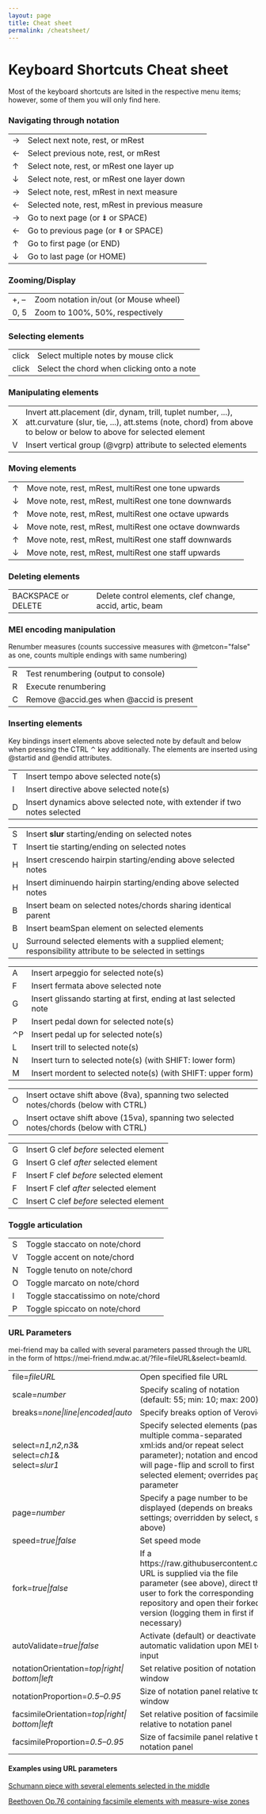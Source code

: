 ```yaml
---
layout: page
title: Cheat sheet
permalink: /cheatsheet/
---
```


# Keyboard Shortcuts Cheat sheet

Most of the keyboard shortcuts are lsited in the respective menu items; however, some of them you will only find here.

<script>
    let shiftKey = "&#8679;"; // SHIFT
    let altKey = "&#8997;"; // ALT
    let cmdKey = "&#8963;"; // CTRL
    let cmd2Key = "&#8997;"; // ALT
    shiftKey = 'SHIFT';
    altKey = 'ALT';
    cmdKey = 'CTRL';
    cmd2Key = 'ALT';
    if (navigator.platform.startsWith('Mac')) {
      cmdKey = "&#8984;"; // CMD
      cmd2Key = "&#8963;"; // CTRL
      cmdKey = 'CMD';
      cmd2Key = 'CTRL';
    }

    document.addEventListener('DOMContentLoaded', () => {
      document.querySelectorAll(".cmdKey").forEach(e => e.innerHTML = cmdKey);
      document.querySelectorAll(".cmd2Key").forEach(e => e.innerHTML = cmd2Key);
      document.querySelectorAll(".shiftKey").forEach(e => e.innerHTML = shiftKey);
      document.querySelectorAll(".altKey").forEach(e => e.innerHTML = altKey);
    });
</script>

<table>
    <h3 class='text-highlight'>Navigating through notation</h3>
    <tr>
        <td class="icons"><span class="keyIcon">&rarr;</span></td>
        <td class="explanation">Select next note, rest, or mRest</td>
    </tr>
    <tr>
        <td class="icons"><span class="keyIcon">&larr;</span></td>
        <td class="explanation">Select previous note, rest, or mRest</td>
    </tr>
    <tr>
        <td class="icons"><span class="keyIcon">&uarr;</span></td>
        <td class="explanation">Select note, rest, or mRest one layer up</td>
    </tr>
    <tr>
        <td class="icons"><span class="keyIcon">&darr;</span></td>
        <td class="explanation">Select note, rest, or mRest one layer down</td>
    </tr>
    <tr>
        <td class="icons"><span class="keyIcon cmdKey"></span><span class="keyIcon">&rarr;</span></td>
        <td class="explanation">Select note, rest, mRest in next measure</td>
    </tr>
    <tr>
        <td class="icons"><span class="keyIcon cmdKey"></span><span class="keyIcon">&larr;</span></td>
        <td class="explanation">Selected note, rest, mRest in previous measure </td>
    </tr>
    <tr>
        <td class="icons"><span class="keyIcon cmdKey"></span><span class="keyIcon cmd2Key"></span><span class="keyIcon">&rarr;</span></td>
        <td class="explanation">Go to next page (or <span class="keyIcon">&#8671;</span> or <span class="keyIcon">SPACE</span>)</td>
    </tr>
    <tr>
        <td class="icons"><span class="keyIcon cmdKey"></span><span class="keyIcon cmd2Key"></span><span class="keyIcon">&larr;</span></td>
        <td class="explanation">Go to previous page (or <span class="keyIcon">&#8670;</span> or <span class="keyIcon shiftKey"></span><span class="keyIcon">SPACE</span>)</td>
    </tr>
    <tr>
        <td class="icons"><span class="keyIcon cmdKey"></span><span class="keyIcon">&uarr;</span></td>
        <td>Go to first page (or <span class="keyIcon">END</span>)</td>
    </tr>
    <tr>
        <td class="icons"><span class="keyIcon cmdKey"></span><span class="keyIcon">&darr;</span></td>
        <td class="explanation">Go to last page (or <span class="keyIcon">HOME</span>)</td>
    </tr>
</table>

<table>
    <h3 class='text-highlight'>Zooming/Display</h3>
    <tr>
        <td class="icons"><span class="keyIcon cmdKey"></span><span class="keyIcon">+</span>, <span class="keyIcon cmdKey"></span><span class="keyIcon">–</span></td>
        <td class="explanation">Zoom notation in/out (or <span class="keyIcon cmdKey"></span><span class="keyIcon">Mouse wheel</span>)</td>
    </tr>
    <tr>
        <td class="icons"><span class="keyIcon cmdKey"></span><span class="keyIcon">0</span>, <span class="keyIcon cmdKey"></span><span class="keyIcon">5</span></td>
        <td class="explanation">Zoom to 100%, 50%, respectively</td>
    </tr>
</table>

<table>
    <h3 class='text-highlight'>Selecting elements</h3>
    <tr>
    <td class="icons"><span class="keyIcon cmdKey"></span><span class="keyIcon">click</span></td>
    <td class="explanation">Select multiple notes by mouse click</td>
    </tr>
    <tr>
    <td class="icons"><span class="keyIcon altKey"></span><span class="keyIcon">click</span></td>
    <td class="explanation">Select the chord when clicking onto a note</td>
    </tr>
</table>

<table>
    <h3 class='text-highlight'>Manipulating elements</h3>
    <tr>
        <td class="icons"><span class="keyIcon">X</span></td>
        <td class="explanation">Invert att.placement (dir, dynam, trill, tuplet number, ...),
        att.curvature (slur, tie, ...), att.stems (note, chord)
        from above to below or below to above for selected element</td>
    </tr>
    <tr>
        <td class="icons"><span class="keyIcon">V</span></td>
        <td class="explanation">Insert vertical group (@vgrp) attribute to selected elements</td>
    </tr>
</table>

<table>
<h3 class='text-highlight'>Moving elements</h3>
<tr>
<td class="icons"><span class="keyIcon shiftKey"></span><span class="keyIcon">&uarr;</span></td>
<td class="explanation">Move note, rest, mRest, multiRest one tone upwards </td>
</tr>
<tr>
<td class="icons"><span class="keyIcon shiftKey"></span><span class="keyIcon">&darr;</span></td>
<td class="explanation">Move note, rest, mRest, multiRest one tone downwards</td>
</tr>
<tr>
<td class="icons"><span class="keyIcon cmdKey"></span><span class="keyIcon shiftKey"></span><span
class="keyIcon">&uarr;</span></td>
<td class="explanation">Move note, rest, mRest, multiRest one octave upwards </td>
</tr>
<tr>
<td class="icons"><span class="keyIcon cmdKey"></span><span class="keyIcon shiftKey"></span><span
class="keyIcon">&darr;</span></td>
<td class="explanation">Move note, rest, mRest, multiRest one octave downwards</td>
</tr>
<tr>
<td class="icons"><span class="keyIcon altKey"></span><span class="keyIcon cmdKey"></span><span
class="keyIcon">&uarr;</span></td>
<td class="explanation">Move note, rest, mRest, multiRest one staff downwards </td>
</tr>
<tr>
<td class="icons"><span class="keyIcon altKey"></span><span class="keyIcon cmdKey"></span><span
class="keyIcon">&darr;</span></td>
<td class="explanation">Move note, rest, mRest, multiRest one staff upwards</td>
</tr>
</table>

<table>
<h3 class="text-highlight">Deleting elements</h3>
<tr>
<td class="icons"><span class="keyIcon">BACKSPACE</span> or <span class="keyIcon">DELETE</span></td>
<td class="explanation">Delete control elements, clef change, accid, artic, beam</td>
</tr>
</table>


<table>
<h3 class="text-highlight">MEI encoding manipulation</h3>
<tr>Renumber measures (counts successive measures with @metcon="false" as one, counts multiple endings with same numbering)
<td class="icons"><span class="keyIcon shiftKey"></span><span class="keyIcon">R</span></td>
<td class="explanation">Test renumbering (output to console)</td>
</tr>
<tr>
<td class="icons"><span class="keyIcon cmdKey"></span><span class="keyIcon shiftKey"></span><span class="keyIcon">R</span></td>
<td class="explanation">Execute renumbering</td>
</tr>
<tr>
<td class="icons"><span class="keyIcon cmdKey"></span><span class="keyIcon shiftKey"></span><span class="keyIcon">C</span></td>
<td class="explanation">Remove @accid.ges when @accid is present </td>
</tr>
</table>

<h3 class="text-highlight">Inserting elements</h3>
<p>Key bindings insert elements above selected note by default and below when pressing the <span class="keyIcon">CTRL&nbsp;&#8963;</span> key additionally.
The elements are inserted using @startid and @endid attributes.
<!--To insert elements with @tstamp and @tstamp2 attributes,
use the <span class="keyIcon">ALT &#8997;</span> key additionally.-->
</p>
<table>
<tr>
<td class="icons"><span class="keyIcon shiftKey"></span><span class="keyIcon">T</span></td>
<td class="explanation">Insert tempo above selected note(s)</td>
</tr>
<tr>
<td class="icons"><span class="keyIcon">I</span></td>
<td class="explanation">Insert directive above selected note(s)</td>
</tr>
<tr>
<td class="icons"><span class="keyIcon">D</span></td>
<td class="explanation">Insert dynamics above selected note, with extender if two notes selected</td>
</tr>
</table>

<table>
<tr>
<td class="icons"><span class="keyIcon">S</span></td>
<td class="explanation">Insert <strong>slur</strong> starting/ending on selected notes</td>
</tr>
<tr>
<td class="icons"><span class="keyIcon">T</span></td>
<td class="explanation">Insert tie starting/ending on selected notes</td>
</tr>
<tr>
<td class="icons"><span class="keyIcon">H</span></td>
<td class="explanation">Insert crescendo hairpin starting/ending above selected notes</td>
</tr>
<tr>
<td class="icons"><span class="keyIcon shiftKey"></span><span class="keyIcon">H</span></td>
<td class="explanation">Insert diminuendo hairpin starting/ending above selected notes</td>
</tr>
<tr>
<td class="icons"><span class="keyIcon">B</span></td>
<td class="explanation">Insert beam on selected notes/chords sharing identical parent</td>
</tr>
<tr>
<td class="icons"><span class="keyIcon shiftKey"></span><span class="keyIcon">B</span></td>
<td class="explanation">Insert beamSpan element on selected elements</td>
</tr>
<tr>
<td class="icons"><span class="keyIcon">U</span></td>
<td class="explanation">Surround selected elements with a supplied element; responsibility attribute to be selected in settings</td>
</tr>
</table>

<table>
<tr>
<td class="icons"><span class="keyIcon">A</span></td>
<td class="explanation">Insert arpeggio for selected note(s)</td>
</tr>
<tr>
<td class="icons"><span class="keyIcon">F</span></td>
<td class="explanation">Insert fermata above selected note</td>
</tr>
<tr>
<td class="icons"><span class="keyIcon">G</span></td>
<td class="explanation">Insert glissando starting at first, ending at last selected note</td>
</tr>
<tr>
<td class="icons"><span class="keyIcon">P</span></td>
<td class="explanation">Insert pedal down for selected note(s)</td>
</tr>
<tr>
<td class="icons"><span class="keyIcon">&#8963;</span><span class="keyIcon">P</span></td>
<td class="explanation">Insert pedal up for selected note(s)</td>
</tr>
<tr>
<td class="icons"><span class="keyIcon">L</span></td>
<td class="explanation">Insert trill to selected note(s)</td>
</tr>
<tr>
<td class="icons"><span class="keyIcon">N</span></td>
<td class="explanation">Insert turn to selected note(s) (with SHIFT: lower form)</td>
</tr>
<tr>
<td class="icons"><span class="keyIcon">M</span></td>
<td class="explanation">Insert mordent to selected note(s) (with SHIFT: upper form)</td>
</tr>
</table>

<table>
<tr>
<td class="icons"><span class="keyIcon">O</span></td>
<td class="explanation">Insert octave shift above (8va), spanning two selected notes/chords (below with CTRL)
</td>
</tr>
<tr>
<td class="icons"><span class="keyIcon altKey"></span><span class="keyIcon">O</span></td>
<td class="explanation">Insert octave shift above (15va), spanning two selected notes/chords (below with CTRL)
</td>
</tr>
</table>

<table>
<tr>
<td class="icons"><span class="keyIcon shiftKey"></span><span class="keyIcon">G</span></td>
<td class="explanation">Insert G clef <i>before</i> selected element</td>
</tr>
<tr>
<td class="icons"><span class="keyIcon cmdKey"></span><span class="keyIcon shiftKey"></span><span class="keyIcon">G</span></td>
<td class="explanation">Insert G clef <i>after</i> selected element</td>
</tr>
<tr>
<td class="icons"><span class="keyIcon shiftKey"></span><span class="keyIcon">F</span></td>
<td class="explanation">Insert F clef <i>before</i> selected element</td>
</tr>
<tr>
<td class="icons"><span class="keyIcon cmdKey"></span><span class="keyIcon shiftKey"></span><span class="keyIcon">F</span></td>
<td class="explanation">Insert F clef <i>after</i> selected element</td>
</tr>
<tr>
<td class="icons"><span class="keyIcon shiftKey"></span><span class="keyIcon">C</span></td>
<td class="explanation">Insert C clef <i>before</i> selected element</td>
</tr>
</table>

<h3 class="text-highlight">Toggle articulation</h3>
<table>
<tr>
<td class="icons"><span class="keyIcon shiftKey"></span><span class="keyIcon">S</span></td>
<td class="explanation">Toggle staccato on note/chord</td>
</tr>
<tr>
<td class="icons"><span class="keyIcon shiftKey"></span><span class="keyIcon">V</span></td>
<td class="explanation">Toggle accent on note/chord</td>
</tr>
<tr>
<td class="icons"><span class="keyIcon shiftKey"></span><span class="keyIcon">N</span></td>
<td class="explanation">Toggle tenuto on note/chord</td>
</tr>
<tr>
<td class="icons"><span class="keyIcon shiftKey"></span><span class="keyIcon">O</span></td>
<td class="explanation">Toggle marcato on note/chord</td>
</tr>
<tr>
<td class="icons"><span class="keyIcon shiftKey"></span><span class="keyIcon">I</span></td>
<td class="explanation">Toggle staccatissimo on note/chord</td>
</tr>
<tr>
<td class="icons"><span class="keyIcon shiftKey"></span><span class="keyIcon">P</span></td>
<td class="explanation">Toggle spiccato on note/chord</td>
</tr>
</table>

<h3 class="text-highlight">URL Parameters</h3>
<p>mei-friend may ba called with several parameters passed through the URL
in the form of <span class="code">https://mei-friend.mdw.ac.at/?file=fileURL&select=beamId</span>.</p>
<table>
<tr>
<td class="code">file=<i>fileURL</i></td>
<td class="explanation">Open specified file URL</td>
</tr>
<tr>
<td class="code">scale=<i>number</i></td>
<td class="explanation">Specify scaling of notation (default: 55; min: 10; max: 200)</td>
</tr>
<tr>
<td class="code">breaks=<i>none|line|encoded|auto</i></td>
<td class="explanation">Specify breaks option of Verovio</td>
</tr>
<tr>
<td class="code">select=<i>n1,n2,n3</i>&<br>select=<i>ch1</i>&<br>select=<i>slur1</i></td>
<td class="explanation">Specify selected elements (pass multiple
comma-separated xml:ids and/or repeat select parameter); notation and
encoding will page-flip and scroll to first selected element; overrides page parameter</td>
</tr>
<tr>
<td class="code">page=<i>number</i></td>
<td class="explanation">Specify a page number to be displayed (depends on breaks settings; overridden by
select, see above)</td>
</tr>
<tr>
<td class="code">speed=<i>true|false</i></td>
<td class="explanation">Set speed mode</td>
</tr>
<tr>
<td class="code">fork=<i>true|false</i></td>
<td class="explanation">If a <span class="code">https://raw.githubusercontent.com</span> URL is supplied via
the <span class="code">file</span> parameter (see above), direct the user to fork the corresponding
repository and open their forked version (logging them in first if necessary)</td>
</tr>
<tr>
<td class="code">autoValidate=<i>true|false</i></td>
<td class="explanation">Activate (default) or deactivate automatic validation upon MEI text input</td>
</tr>
<tr>
<td class="code">notationOrientation=<i>top|right|<br />bottom|left</i></td>
<td class="explanation">Set relative position of notation in window</td>
</tr>
<tr>
<td class="code">notationProportion=<i>0.5&ndash;0.95</i></td>
<td class="explanation">Size of notation panel relative to window</td>
</tr>
<tr>
<td class="code">facsimileOrientation=<i>top|right|<br />bottom|left</i></td>
<td class="explanation">Set relative position of facsimile relative to notation panel</td>
</tr>
<tr>
<td class="code">facsimileProportion=<i>0.5&ndash;0.95</i></td>
<td class="explanation">Size of facsimile panel relative to notation panel</td>
</tr>
</table>
<p>
<h4>Examples using URL parameters</h4>
<a class="code" target="_blank"
href="https://mei-friend.mdw.ac.at/?file=https://raw.githubusercontent.com/trompamusic-encodings/Schumann-Clara_Romanze-in-a-Moll/master/Schumann-Clara_Romanze-ohne-Opuszahl_a-Moll.mei&orientation=top&select=beam-0000001097443359,staff-0000001071700568,chord-0000002117575656,chord-0000000554871076&select=slur-0000000400617177,slur-0000001381747608&speed=true&breaks=auto">Schumann piece with several elements 
selected in the middle</a>
</p>
<p>
<a class="code" target="_blank"
href="http://mei-friend.mdw.ac.at/?notationOrientation=top&notationProportion=.6&facsimileOrientation=left&facsimileProportion=.6&breaks=line&file=https://raw.githubusercontent.com/trompamusic-encodings/Beethoven_Op76_BreitkopfHaertel/master/Beethoven_Op76-Breitkopf-Haertel.mei">Beethoven Op.76 containing facsimile
elements with measure-wise zones</a>
</p>

